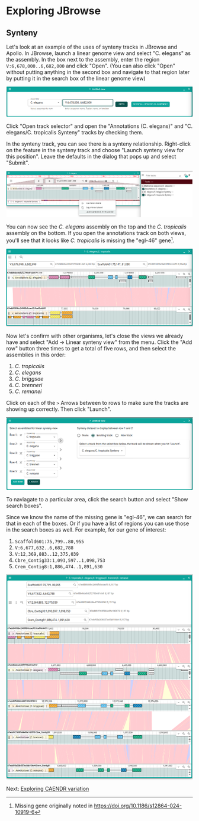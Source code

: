 # Exploring JBrowse

## Synteny

Let's look at an example of the uses of synteny tracks in JBrowse and Apollo. In
JBrowse, launch a linear genome view and select "C. elegans" as the assembly. In
the box next to the assembly, enter the region `V:6,678,000..6,682,000` and
click "Open". (You can also click "Open" without putting anything in the second
box and navigate to that region later by putting it in the search box of the
linear genome view)

![Linear genome view import form](img/lgv_import_form.png)

Click "Open track selector" and open the "Annotations (C. elegans)" and "C.
elegans/C. tropicalis Synteny" tracks by checking them.

In the synteny track, you can see there is a synteny relationship. Right-click
on the feature in the synteny track and choose "Launch synteny view for this
position". Leave the defaults in the dialog that pops up and select "Submit".

![Linear genome view launching synteny view](img/lgv_launch_synteny_view.png)

You can now see the _C. elegans_ assembly on the top and the _C. tropicalis_
assembly on the bottom. If you open the annotations track on both views, you'll
see that it looks like _C. tropicalis_ is missing the "egl-46" gene[^1].

![Linear synteny view between two organisms](img/synteny_two_views.png)

Now let's confirm with other organisms, let's close the views we already have
and select "Add -> Linear synteny view" from the menu. Click the "Add row"
button three times to get a total of five rows, and then select the assemblies
in this order:

1. _C. tropicalis_
2. _C. elegans_
3. _C. briggsae_
4. _C. brenneri_
5. _C. remanei_

Click on each of the `>` Arrows between to rows to make sure the tracks are
showing up correctly. Then click "Launch".

![Linear synteny five-way view import form](img/lgv_5_way_synteny_import.png)

To naviagate to a particular area, click the search button and select "Show
search boxes".

Since we know the name of the missing gene is "egl-46", we can search for that
in each of the boxes. Or if you have a list of regions you can use those in the
search boxes as well. For example, for our gene of interest:

1. `Scaffold601:75,799..80,955`
2. `V:6,677,632..6,682,788`
3. `V:12,369,883..12,375,039`
4. `Cbre_Contig33:1,093,597..1,098,753`
5. `Crem_Contig8:1,886,474..1,891,630`

![Linear synteny five-way view](img/lgv_5_way_synteny.png)

[^1]:
    Missing gene originally noted in
    <https://doi.org/10.1186/s12864-024-10919-6>

Next: [Exploring CAENDR variation](06-exploring-caendr-variation.md)

